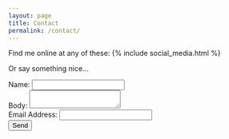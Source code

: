 ```yaml
---
layout: page
title: Contact
permalink: /contact/
---
```


Find me online at any of these:
{% include social_media.html %}

Or say something nice... 

<form action="//formspree.io/bshslowfood@gmail.com" method="POST">
	<label>Name: </label>
	<input class="form-control" type="text" name="name">
	<br>
	<label>Body: </label><textarea class="form-control" type="text" name="body"></textarea>
	<br>
	<label>Email Address: </label><input class="form-control" type="email" name="_replyto">
	<br>
	<input type="submit" value="Send">
</form>

